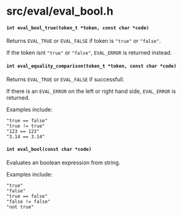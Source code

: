 # src/eval/eval_bool.h

#### `int eval_bool_true(token_t *token, const char *code)`
Returns `EVAL_TRUE` or `EVAL_FALSE` if token is `"true"` or `"false"`.

If the token isnt `"true"` or `"false"`, `EVAL_ERROR` is returned instead.

#### `int eval_equality_comparison(token_t *token, const char *code)`
Returns `EVAL_TRUE` or `EVAL_FALSE` if successfull.

If there is an `EVAL_ERROR` on the left or right hand side, `EVAL_ERROR` is returned.

Examples include:

```
"true == false"
"true != true"
"123 == 123"
"3.14 == 3.14"
```

#### `int eval_bool(const char *code)`
Evaluates an boolean expression from string.

Examples include:

```
"true"
"false"
"true == false"
"false != false"
"not true"
```

